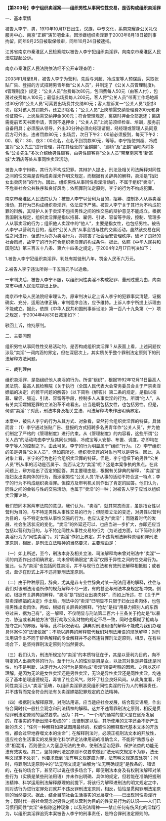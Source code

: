**【第303号】李宁组织卖淫案——组织男性从事同性性交易，是否构成组织卖淫罪**

一、基本案情

被告人李宁，男，1970年10月17日出生，汉族，中专文化，系南京耀身公关礼仪服务中心、南京“正麒”演艺吧业主。因涉嫌组织卖淫罪于2003年8月18日被刑事拘留，同年9月25日被取保候审，同年10月24日被逮捕。

江苏省南京市秦淮区人民检察院以被告人李宁犯组织卖淫罪，向南京市秦淮区人民法院提起公诉。

南京市秦淮区人民法院依法经不公开审理查明：

2003年1月至8月，被告人李宁为营利，先后与刘超、冷成宝等人预谋后，采取张贴广告、登报的方式招聘男青年做“公关人员”，并制定了《公关人员管理制度》。《管理制度》规定：“公关人员”台费每次80元，包间费每人50元（由客人付），包房过夜费每人100元；最低出场费每人200元，客人将“公关人员”带离工作场地超过30分钟“公关人员”可索要出场费并交纳80元；客人投诉某一“公关人员”超过3次，除对该人员罚款外，还立即除名；“公关人员”上岗前需交纳管理费200元和身份证原件，上岗后需交纳押金300元；符合管理规定，离店时押金全部退还；离店需提前15天书面申请，否则不退押金；“公关人员”上岗前须经检查、培训，服务前自备用具；必须服从领导，外出30分钟必须向经理请假，经经理或管理人员同意后方可外出，违者罚款80元；出场后，次日下午2：00前必须报到，每天下午2：00、晚7：30、夜3：00点名，点名不到罚款80元，等等。李宁指使刘超、冷成宝对“公关先生”进行管理，并在其经营的“金麒麟”、“廊桥”及“正麒”酒吧内将多名“公关先生”多次介绍给男性顾客，由男性顾客将“公关人员”带至南京市“新富城”大酒店等处从事同性卖淫活动。

被告人李宁辩称，其行为不构成犯罪。其辩护人提出，刑法及相关司法解释对同性之间的性交易是否构成卖淫未作明文规定，而根据有关辞典的解释，卖淫是“指妇女出卖肉体”的行为。因此，组织男性从事同性卖淫活动的，不属于组织“卖淫”，不危害社会公共秩序和良好风尚；依照罪刑法定原则，李宁的行为不构成犯罪。

南京市秦淮区人民法院认为：被告人李宁以营利为目的，招募、控制多人从事卖淫活动，其行为已构成组织卖淫罪，依法应予严惩。被告人李宁关于其行为不构成犯罪的辩解，其辩护人关于卖淫不包括男性之间的性交易的辩护意见不能成立。根据我国刑法规定，组织卖淫罪是指以招募、雇佣、引诱、容留等手段，控制、管理多人从事卖淫的行为；组织他人卖淫中的“他人”，主要是指女性，也包括男性。被告人李宁以营利为目的，组织“公关人员”从事金钱与性的交易活动，虽然该交易在同性之间进行，但该行为亦为卖淫行为，亦妨害了社会治安管理秩序，破坏了良好的社会风尚，故李宁的行为符合组织卖淫罪的构成条件。据此，依照《中华人民共和国刑法》第三百五十八条、第六十四条之规定，于2004年2月17日判决如下：

1.被告人李宁犯组织卖淫罪，判处有期徒刑八年，罚金人民币六万元。

2.被告人李宁违法所得一千五百元予以追缴。

一审判决后，被告人李宁不服，以组织同性卖淫不构成犯罪、量刑过重为由，向南京市中级人民法院提出上诉。

南京市中级人民法院经审理认为，原审判决认定上诉人李宁的犯罪事实清楚，证据确实、充分，适用法律正确，审判程序合法，应予维持。上诉人李宁所提上诉理由不能成立。据此，依照《中华人民共和国刑事诉讼法》第一百八十九条第（一）项之规定，于2004年4月30日裁定如下：

驳回上诉，维持原判。

二、主要问题

组织男性从事同性性交易活动的，是否构成组织卖淫罪？从表面上看，上述问题仅涉及“卖淫”一词内涵的界定，但在深层次上，其实质关乎整个罪刑法定原则下的刑法解释方法问题。

三、裁判理由

组织卖淫罪，是指组织他人卖淫的行为。所谓“组织”，根据1992年12月11日最高人民法院、最高人民检察院《关于执行（全国人民代表大会常务委员会关于严禁卖淫嫖娼的决定）的若干问题的解答》（以下简称《解答》）第二条的规定，是指以招募、雇佣、强迫、引诱、容留等手段，控制多人从事卖淫的行为。所谓“他人”，从有关卖淫嫖娼犯罪的立法沿革不难看出，应当是既包括女性，也包括男性。但是，何谓“卖淫”？对此，刑法本身及相关立法、司法解释均未作出明确界定。

本案中，被告人李宁的行为从其方式、对象看，显然符合组织卖淫罪的特征。具体而言：（1）李宁通过张贴广告、登报的方式招聘多名男青年作“公关人员”，并为他们制定了严格的《管理制度》进行约束。从《管理制度》的内容看，这些所谓“公关人员”的活动均由李宁及其同伙刘超、冷成宝等人安排、布置、调度，亦即均在李宁等人的控制之下。由此可见，李宁的行为明显属于“组织”行为。（2）李宁组织的虽是男性“公关人员”，但如前所述，组织卖淫罪的对象也可以是男性。因此，从对象上看，李宁的行为也符合组织卖淫罪的特征。但是，李宁组织下的男性“公关人员”所从事的活动是否属于、能否认定为“卖淫”呢？这是本案争执的焦点。在此问题上，辩方给出了否定的回答。其主要理由是，根据有关辞典的解释，“卖淫”是指妇女出卖肉体的行为，而涉案男性“公关人员”所从事的活动不符合这一特点；李宁的行为不构成组织卖淫罪。但控方及审判机关则作出了肯定的回答。他们认为，同性之间的金钱与性的交易活动，也属于“卖淫”的一种；对被告人李宁应当以组织卖淫罪论处。

我们赞同本案两审法院的意见。我们认为，“卖淫”，就其常态而言，虽是指女性以营利为目的，与不特定男性从事性交易的行为；但随着立法的变迁，对男性以营利为目的，与不特定女性从事性交易的行为，也应认定为“卖淫”；而随着时代的发展、社会生活状况的变化，“卖淫”的外延还可以、也应当进一步扩大，亦即还应当包括以营利为目的，与不特定同性从事性交易的行为（为论述方面，以下简称此种卖淫行为为“同性卖淫”）。对“卖淫”作如上界定，并不违背刑法解释原理和罪刑法定原则，相反，是刑法立法精神的当然要求，主要理由是：

（一）如上所述，至今，刑法本身及相关立法、司法解释均未曾对刑法中“卖淫”一词的内涵作出过明确界定，均未曾明确限定“卖淫”仅限于异性之间的性交易行为。鉴此，认为“卖淫”也包括同性卖淫，并不与现行立法和有效刑法解释相抵触；或者说，至少在形式上并不违背罪刑法定原则。

（二）由于种种原因，辞典，尤其是非专业性辞典对某一刑法用语的解释，往往与我们对该刑法用语所作的规范解释不尽一致，有的甚至与刑法本身规定相冲突。例如，根据有关辞典的解释，“卖淫”是“指妇女出卖肉体”，而如上所述，在《关于严禁卖淫嫖娼的决定》作出后，刑法中的“卖淫”已明显不只限于妇女出卖肉体，也包括男性出卖肉体。再如，根据有关辞典的解释，“抢劫”是指“用暴力把别人的东西夺过来，据为己有”，这一解释，不仅明显与刑法第二百六十三条关于抢劫是“以暴力、胁迫或者其他方法”强行劫取公私财物的规定不尽一致，同时也模糊了抢劫与抢夺之间的界限。等等。此种状况表明，辞典对刑法用语的解释不能成为我们办理具体案件的“法律依据”；不能以辞典的解释取代我们对刑法用语的规范解释；对刑法用语作出不同于辞典解释的专业解释并不必然违背罪刑法定原则，相反，在有些场合下，是坚持罪刑法定原则的当然要求。

（三）我们认为，刑法所规定的“卖淫”的本质特征在于，其是以营利为目的，向不特定的人出卖肉体的行为。至于行为人的性别是男是女，以及其对象是异性还是同性，均不是判断、决定行为人的行为是否构成“卖淫”所要考察的因素。之所以这样理解，是因为无论是女性卖淫还是男性卖淫，无论是异性卖淫还是同性卖淫，均违反了基本伦理道德规范，毒害了社会风气，败坏了社会良好风尚。从此角度看，将同性卖淫归人“卖淫”范畴，以组织卖淫罪追究组织同性卖淫的行为人的刑事责任，并不违背而完全符合刑法有关卖淫嫖娼犯罪规定的立法精神。

（四）根据刑法解释原理，对刑法用语，应当适应社会发展，结合现实语境，作出符合同时代一般社会观念和刑法精神的解释。这并不违背罪刑法定原则，相反是贯彻罪刑法定原则的当然要求。因为：其一，“一个词的通常的意义是在逐渐发展的，在事实的不断出现中形成的”；法律制定以后，其所使用的文字还会不断产生新的含义；“任何一种解释如果试图用最终的、权威性的解释取代基本文本的开放性，都会过早地吞噬文本的生命”；在解释刑法时，必须正视刑法文本的开放性，适应社会生活事实的发展变化科学界定法律用语的准确含义，不能将“熟悉与必须”相混淆，否则便会人为窒息刑法的生命，使刑法惩治犯罪、保护法益的功能无法有效实现。其二，坚持罪刑法定原则不仅要求做到“法无明文规定不为罪，法无明文规定不处罚”，也要求做到“法有明文规定应为罪，法有明文规定应处罚”；同时，将罪刑法定原则中的“法无明文规定”曲解为“法无明确规定”是教条的、错误的，在有的场合下，甚至可以说在很多场合下，即便刑法本身及有权刑法解释对某些行为（实质是某些刑法用语）并未作出明确、具体的规定，但若能在准确把握刑法精神、科学运用刑法解释原理的前提下，将该行为解释进刑法的明文规定之中，则对该行为进行定罪处罚就并不违反罪刑法定原则，相反，恰恰是贯彻罪刑法定原则的当然要求。据此，结合目前社会生活事实的发展变化——已出现同性卖淫行为；现时代一般社会观念对男性之间以营利为目的的性交易行为的认识——人们已习惯用同性“卖淫”来指称这种现象；以及刑法精神——禁止任何有伤风化的淫媒行为，以组织卖淫罪追究本案被告人李宁的刑事责任，是符合罪刑法定原则的。